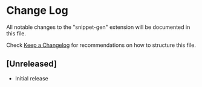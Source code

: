 # Change Log

All notable changes to the "snippet-gen" extension will be documented in this file.

Check [Keep a Changelog](http://keepachangelog.com/) for recommendations on how to structure this file.

## [Unreleased]

- Initial release